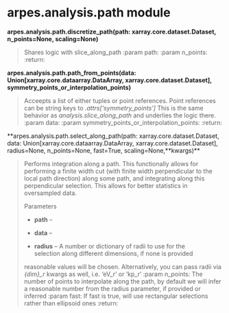 arpes.analysis.path module
==========================

**arpes.analysis.path.discretize\_path(path:
xarray.core.dataset.Dataset, n\_points=None, scaling=None)**

> Shares logic with slice\_along\_path :param path: :param n\_points:
> :return:

**arpes.analysis.path.path\_from\_points(data:
Union\[xarray.core.dataarray.DataArray, xarray.core.dataset.Dataset\],
symmetry\_points\_or\_interpolation\_points)**

> Acceepts a list of either tuples or point references. Point references
> can be string keys to *.attrs\[‘symmetry\_points’\]* This is the same
> behavior as *analysis.slice\_along\_path* and underlies the logic
> there. :param data: :param
> symmetry\_points\_or\_interpolation\_points: :return:

**arpes.analysis.path.select\_along\_path(path:
xarray.core.dataset.Dataset, data:
Union\[xarray.core.dataarray.DataArray, xarray.core.dataset.Dataset\],
radius=None, n\_points=None, fast=True, scaling=None,**kwargs)\*\*

> Performs integration along a path. This functionally allows for
> performing a finite width cut (with finite width perpendicular to the
> local path direction) along some path, and integrating along this
> perpendicular selection. This allows for better statistics in
> oversampled data.
>
> Parameters  
> -   **path** –
>
> -   **data** –
>
> -   **radius** – A number or dictionary of radii to use for the  
>     selection along different dimensions, if none is provided
>
> reasonable values will be chosen. Alternatively, you can pass radii
> via *{dim}\_r* kwargs as well, i.e. ‘eV\_r’ or ‘kp\_r’ :param
> n\_points: The number of points to interpolate along the path, by
> default we will infer a reasonable number from the radius parameter,
> if provided or inferred :param fast: If fast is true, will use
> rectangular selections rather than ellipsoid ones :return:
